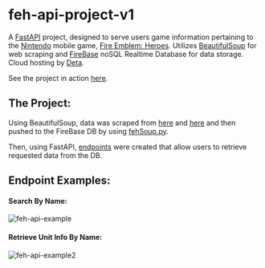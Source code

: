 # feh-api-project-v1

A [FastAPI](https://fastapi.tiangolo.com/) project, designed to serve users game information pertaining to the [Nintendo](https://www.nintendo.com/) mobile game, [Fire Emblem: Heroes](https://fire-emblem-heroes.com/en/).
Utilizes [BeautifulSoup](https://www.crummy.com/software/BeautifulSoup/bs4/doc/) for web scraping 
and [FireBase](https://firebase.google.com/) noSQL Realtime Database for data storage.
Cloud hosting by [Deta](https://www.deta.sh/).

See the project in action [here](https://feh-api.deta.dev/docs).
## The Project:

Using BeautifulSoup, data was scraped from [here](https://feheroes.fandom.com/wiki/Level_40_stats_table) and 
[here](https://feheroes.fandom.com/wiki/Hero_skills_table) and then pushed to the FireBase DB
by using [fehSoup.py](fehSoup.py).

Then, using FastAPI, [endpoints](main.py) were created that allow users to retrieve requested data from the DB.

## Endpoint Examples:

#### Search By Name:
![feh-api-example](https://user-images.githubusercontent.com/31321037/179052384-c7943783-08ea-4264-9160-ab9dab583590.png)

#### Retrieve Unit Info By Name:
![feh-api-example2](https://user-images.githubusercontent.com/31321037/179052919-cd672c86-7090-4eb1-ba4c-d26e09c32f87.JPG)
